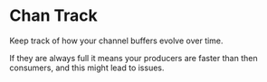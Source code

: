 # Chan Track

Keep track of how your channel buffers evolve over time.

If they are always full it means your producers are faster than then consumers,
and this might lead to issues.
